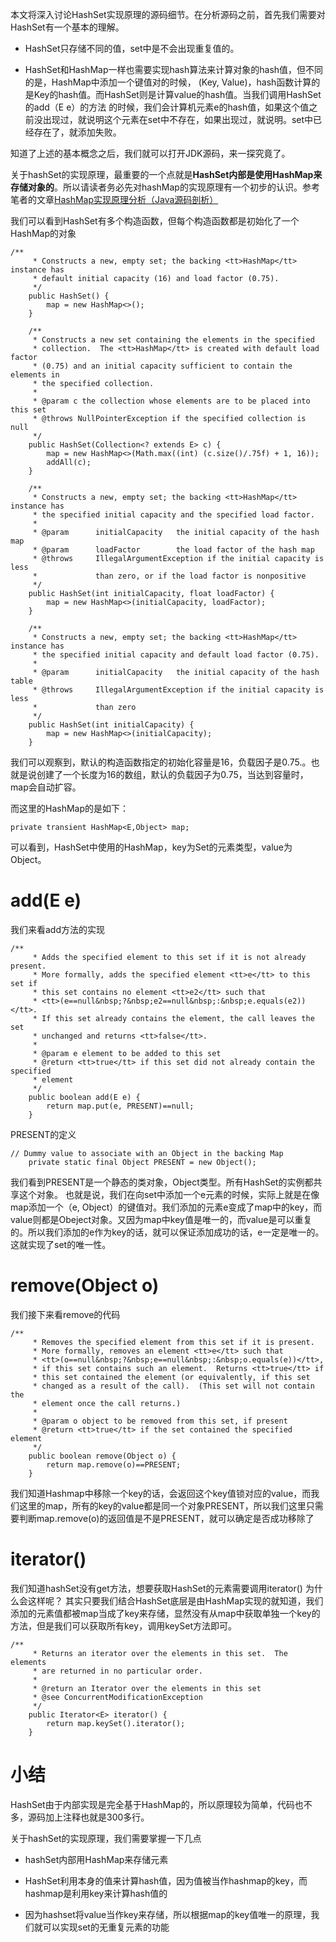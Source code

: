 
本文将深入讨论HashSet实现原理的源码细节。在分析源码之前，首先我们需要对HashSet有一个基本的理解。

* HashSet只存储不同的值，set中是不会出现重复值的。

* HashSet和HashMap一样也需要实现hash算法来计算对象的hash值，但不同的是，HashMap中添加一个键值对的时候， (Key, Value)，hash函数计算的是Key的hash值。而HashSet则是计算value的hash值。当我们调用HashSet的add（E e）的方法 的时候，我们会计算机元素e的hash值，如果这个值之前没出现过，就说明这个元素在set中不存在，如果出现过，就说明。set中已经存在了，就添加失败。


知道了上述的基本概念之后，我们就可以打开JDK源码，来一探究竟了。

关于hashSet的实现原理，最重要的一个点就是**HashSet内部是使用HashMap来存储对象的**。所以请读者务必先对hashMap的实现原理有一个初步的认识。参考笔者的文章[HashMap实现原理分析（Java源码剖析）](http://www.jianshu.com/p/6acb078ee895)
 
我们可以看到HashSet有多个构造函数，但每个构造函数都是初始化了一个HashMap的对象
```
/**
     * Constructs a new, empty set; the backing <tt>HashMap</tt> instance has
     * default initial capacity (16) and load factor (0.75).
     */
    public HashSet() {
        map = new HashMap<>();
    }

    /**
     * Constructs a new set containing the elements in the specified
     * collection.  The <tt>HashMap</tt> is created with default load factor
     * (0.75) and an initial capacity sufficient to contain the elements in
     * the specified collection.
     *
     * @param c the collection whose elements are to be placed into this set
     * @throws NullPointerException if the specified collection is null
     */
    public HashSet(Collection<? extends E> c) {
        map = new HashMap<>(Math.max((int) (c.size()/.75f) + 1, 16));
        addAll(c);
    }

    /**
     * Constructs a new, empty set; the backing <tt>HashMap</tt> instance has
     * the specified initial capacity and the specified load factor.
     *
     * @param      initialCapacity   the initial capacity of the hash map
     * @param      loadFactor        the load factor of the hash map
     * @throws     IllegalArgumentException if the initial capacity is less
     *             than zero, or if the load factor is nonpositive
     */
    public HashSet(int initialCapacity, float loadFactor) {
        map = new HashMap<>(initialCapacity, loadFactor);
    }

    /**
     * Constructs a new, empty set; the backing <tt>HashMap</tt> instance has
     * the specified initial capacity and default load factor (0.75).
     *
     * @param      initialCapacity   the initial capacity of the hash table
     * @throws     IllegalArgumentException if the initial capacity is less
     *             than zero
     */
    public HashSet(int initialCapacity) {
        map = new HashMap<>(initialCapacity);
    }
```

我们可以观察到，默认的构造函数指定的初始化容量是16，负载因子是0.75.。也就是说创建了一个长度为16的数组，默认的负载因子为0.75，当达到容量时，map会自动扩容。


而这里的HashMap的是如下：
```
private transient HashMap<E,Object> map;
```
可以看到，HashSet中使用的HashMap，key为Set的元素类型，value为Object。


# add(E e)
我们来看add方法的实现
```
/**
     * Adds the specified element to this set if it is not already present.
     * More formally, adds the specified element <tt>e</tt> to this set if
     * this set contains no element <tt>e2</tt> such that
     * <tt>(e==null&nbsp;?&nbsp;e2==null&nbsp;:&nbsp;e.equals(e2))</tt>.
     * If this set already contains the element, the call leaves the set
     * unchanged and returns <tt>false</tt>.
     *
     * @param e element to be added to this set
     * @return <tt>true</tt> if this set did not already contain the specified
     * element
     */
    public boolean add(E e) {
        return map.put(e, PRESENT)==null;
    }
```
PRESENT的定义
```
// Dummy value to associate with an Object in the backing Map
    private static final Object PRESENT = new Object();
```
我们看到PRESENT是一个静态的类对象，Object类型。所有HashSet的实例都共享这个对象。
也就是说，我们在向set中添加一个e元素的时候，实际上就是在像map添加一个（e, Object）的键值对。我们添加的元素e变成了map中的key，而value则都是Obeject对象。又因为map中key值是唯一的，而value是可以重复的。所以我们添加的e作为key的话，就可以保证添加成功的话，e一定是唯一的。这就实现了set的唯一性。

# remove(Object o)
我们接下来看remove的代码
```
/**
     * Removes the specified element from this set if it is present.
     * More formally, removes an element <tt>e</tt> such that
     * <tt>(o==null&nbsp;?&nbsp;e==null&nbsp;:&nbsp;o.equals(e))</tt>,
     * if this set contains such an element.  Returns <tt>true</tt> if
     * this set contained the element (or equivalently, if this set
     * changed as a result of the call).  (This set will not contain the
     * element once the call returns.)
     *
     * @param o object to be removed from this set, if present
     * @return <tt>true</tt> if the set contained the specified element
     */
    public boolean remove(Object o) {
        return map.remove(o)==PRESENT;
    }
```


我们知道Hashmap中移除一个key的话，会返回这个key值锁对应的value，而我们这里的map，所有的key的value都是同一个对象PRESENT，所以我们这里只需要判断map.remove(o)的返回值是不是PRESENT，就可以确定是否成功移除了

# iterator()
我们知道hashSet没有get方法，想要获取HashSet的元素需要调用iterator()
为什么会这样呢？
其实只要我们结合HashSet底层是由HashMap实现的就知道，我们添加的元素值都被map当成了key来存储，显然没有从map中获取单独一个key的方法，但是我们可以获取所有key，调用keySet方法即可。
```
/**
     * Returns an iterator over the elements in this set.  The elements
     * are returned in no particular order.
     *
     * @return an Iterator over the elements in this set
     * @see ConcurrentModificationException
     */
    public Iterator<E> iterator() {
        return map.keySet().iterator();
    }
```

# 小结
HashSet由于内部实现是完全基于HashMap的，所以原理较为简单，代码也不多，源码加上注释也就是300多行。

关于hashSet的实现原理，我们需要掌握一下几点
* hashSet内部用HashMap来存储元素

* HashSet利用本身的值来计算hash值，因为值被当作hashmap的key，而hashmap是利用key来计算hash值的

* 因为hashset将value当作key来存储，所以根据map的key值唯一的原理，我们就可以实现set的无重复元素的功能
